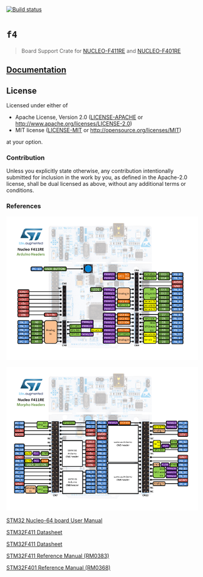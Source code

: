 [![Build status](https://travis-ci.org/jsjolund/f4.svg?branch=master)](https://travis-ci.org/jsjolund/f4)

# `f4`

> Board Support Crate for [NUCLEO-F411RE] and [NUCLEO-F401RE]

[NUCLEO-F401RE]: http://www.st.com/en/evaluation-tools/nucleo-f401re.html
[NUCLEO-F411RE]: http://www.st.com/en/evaluation-tools/nucleo-f411re.html

## [Documentation](https://jsjolund.github.io/f4/f4/)

## License

Licensed under either of

- Apache License, Version 2.0 ([LICENSE-APACHE](LICENSE-APACHE) or
  http://www.apache.org/licenses/LICENSE-2.0)
- MIT license ([LICENSE-MIT](LICENSE-MIT) or http://opensource.org/licenses/MIT)

at your option.

### Contribution

Unless you explicitly state otherwise, any contribution intentionally submitted
for inclusion in the work by you, as defined in the Apache-2.0 license, shall be
dual licensed as above, without any additional terms or conditions.

### References
![Nucleo F411RE pins](docs/Nucleo_f411re.png)

![Nucleo F411RE morpho pins](docs/Nucleo_f411re_morpho.png)

[STM32 Nucleo-64 board User Manual](https://www.st.com/resource/en/user_manual/dm00105823.pdf)

[STM32F411 Datasheet](https://www.st.com/resource/en/datasheet/stm32f411re.pdf)

[STM32F411 Datasheet](https://www.st.com/resource/en/datasheet/stm32f401re.pdf)

[STM32F411 Reference Manual (RM0383)](https://www.st.com/resource/en/reference_manual/dm00119316.pdf)

[STM32F401 Reference Manual (RM0368)](https://www.st.com/resource/en/reference_manual/dm00096844.pdf)
